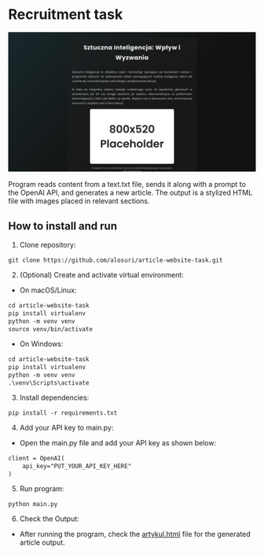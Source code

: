 # Recruitment task

![alt-text](https://github.com/alosuri/article-website-task/blob/main/screenshot.png)

Program reads content from a text.txt file, sends it along with a prompt to the OpenAI API, and generates a new article. The output is a stylized HTML file with images placed in relevant sections.

## How to install and run

1. Clone repository:

```
git clone https://github.com/alosuri/article-website-task.git
```

2. (Optional) Create and activate virtual environment:

- On macOS/Linux:
```
cd article-website-task
pip install virtualenv
python -m venv venv
source venv/bin/activate
```

- On Windows:
```
cd article-website-task
pip install virtualenv
python -m venv venv
.\venv\Scripts\activate
```

3. Install dependencies:

```
pip install -r requirements.txt
```

4. Add your API key to main.py:

- Open the main.py file and add your API key as shown below:

```
client = OpenAI(
    api_key="PUT_YOUR_API_KEY_HERE"
)
```

5. Run program:

```
python main.py
```
6. Check the Output:
- After running the program, check the [artykul.html](https://github.com/alosuri/article-website-task/blob/main/artykul.html) file for the generated article output.
